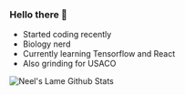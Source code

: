 ### Hello there 👋

- Started coding recently
- Biology nerd
- Currently learning Tensorflow and React
- Also grinding for USACO

<image alt = "Neel's Lame Github Stats" src = "https://github-readme-stats.vercel.app/api?username=ngajare" />
